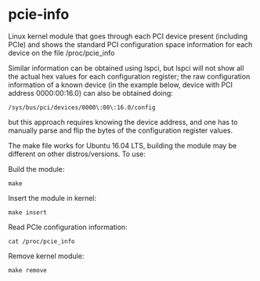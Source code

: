 # pcie-info

Linux kernel module that goes through each PCI device present (including PCIe)
and shows the standard PCI configuration space information for each device
on the file /proc/pcie_info

Similar information can be obtained using lspci, but lspci will not show all
the actual hex values for each configuration register; the raw configuration
information of a known device (in the example below, device with PCI address
0000:00:16.0) can also be obtained doing:

    /sys/bus/pci/devices/0000\:00\:16.0/config

but this approach requires knowing the device address, and one has to manually
parse and flip the bytes of the configuration register values.

The make file works for Ubuntu 16.04 LTS, building the module may be
different on other distros/versions. To use:

Build the module:

    make

Insert the module in kernel:

	make insert

Read PCIe configuration information:

	cat /proc/pcie_info

Remove kernel module:

	make remove
